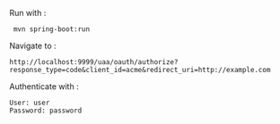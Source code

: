 Run with : 

     mvn spring-boot:run

Navigate to : 

    http://localhost:9999/uaa/oauth/authorize?response_type=code&client_id=acme&redirect_uri=http://example.com

Authenticate with :

    User: user
    Password: password
